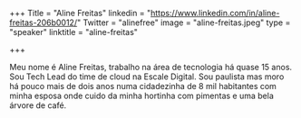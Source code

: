 +++
Title = "Aline Freitas"
linkedin = "https://www.linkedin.com/in/aline-freitas-206b0012/"
Twitter = "alinefree"
image = "aline-freitas.jpeg"
type = "speaker"
linktitle = "aline-freitas"

+++

Meu nome é Aline Freitas, trabalho na área de tecnologia há quase 15 anos. Sou Tech Lead do time de cloud na Escale Digital. Sou paulista mas moro há pouco mais de dois anos numa cidadezinha de 8 mil habitantes com minha esposa onde cuido da minha hortinha com pimentas e uma bela árvore de café.
